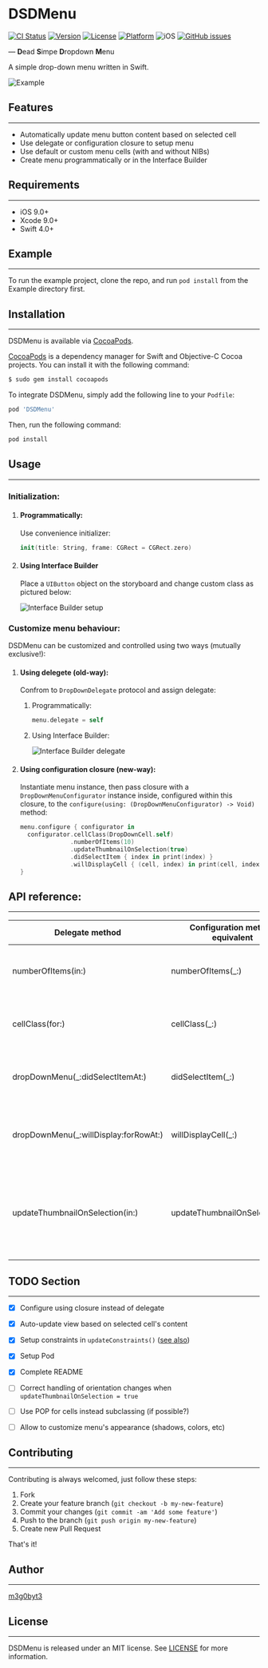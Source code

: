 # DSDMenu

[![CI Status](https://img.shields.io/travis/m3g0byt3/DSDMenu.svg?style=flat)](https://travis-ci.org/m3g0byt3/DSDMenu)
[![Version](https://img.shields.io/cocoapods/v/DSDMenu.svg?style=flat)](https://cocoapods.org/pods/DSDMenu)
[![License](https://img.shields.io/cocoapods/l/DSDMenu.svg?style=flat)](https://cocoapods.org/pods/DSDMenu)
[![Platform](https://img.shields.io/cocoapods/p/DSDMenu.svg?style=flat)](https://cocoapods.org/pods/DSDMenu)
![iOS](https://img.shields.io/badge/iOS-9.0-green.svg)
[![GitHub issues](https://img.shields.io/github/issues/m3g0byt3/DSDMenu.svg?style=flat)](https://github.com/m3g0byt3/DSDMenu)



— **D**ead **S**impe **D**ropdown **M**enu

A simple drop-down menu written in Swift.

![Example](Images/example.gif)



## Features
---
* Automatically update menu button content based on selected cell
* Use delegate or configuration closure to setup menu
* Use default or custom menu cells (with and without NIBs)
* Create menu programmatically or in the Interface Builder



## Requirements
---
* iOS 9.0+
* Xcode 9.0+
* Swift 4.0+



## Example
---
To run the example project, clone the repo, and run `pod install` from the Example directory first.



## Installation
---
DSDMenu is available via [CocoaPods].

[CocoaPods] is a dependency manager for Swift and Objective-C Cocoa projects. You can install it with the following command:

```bash
$ sudo gem install cocoapods
```

To integrate DSDMenu, simply add the following line to your `Podfile`:

```ruby
pod 'DSDMenu'
```

Then, run the following command:

```bash
pod install
```



## Usage
---
### Initialization:
1. #### Programmatically:

	Use convenience initializer:
	
	```swift
	init(title: String, frame: CGRect = CGRect.zero)
	```
	
2. #### Using Interface Builder
	
	Place a `UIButton` object on the storyboard and change custom class as pictured below:
	
	![Interface Builder setup](Images/ib-setup.png)

### Customize menu behaviour:

DSDMenu can be customized and controlled using two ways (mutually exclusive!):

1. #### Using delegete (old-way):
	Confrom to `DropDownDelegate` protocol and assign delegate:
	1. Programmatically:

		```swift
		menu.delegate = self
		```
		
	2. Using Interface Builder:
	
		![Interface Builder delegate](Images/ib-delegate.png)
	
2. #### Using configuration closure (new-way):

	Instantiate menu instance, then pass closure with a `DropDownMenuConfigurator` instance inside, configured within this closure, to the `configure(using: (DropDownMenuConfigurator) -> Void)` method:
	
	```swift
   menu.configure { configurator in
      configurator.cellClass(DropDownCell.self)
                  .numberOfItems(10)
                  .updateThumbnailOnSelection(true)
                  .didSelectItem { index in print(index) }
                  .willDisplayCell { (cell, index) in print(cell, index) }
   }
	```



## API reference:
---

| Delegate method                        | Configuration method equivalent | Description                                                                                 |
|----------------------------------------|--------------------------------|---------------------------------------------------------------------------------------------|
| numberOfItems(in:)                     | numberOfItems(\_:)             | Asks the delegate for the number of items in menu                                           |
| cellClass(for:)                        | cellClass(\_:)                 | Asks the delegate for the cell class used in menu                                           |
| dropDownMenu(\_:didSelectItemAt:)      | didSelectItem(\_:)             | Tells the delegate that the item in the menu was tapped                                     |
| dropDownMenu(\_:willDisplay:forRowAt:) | willDisplayCell(\_:)           | Tells the delegate that the cell in the menu is about to be displayed                       |
| updateThumbnailOnSelection(in:)        | updateThumbnailOnSelection(_:) | Asks the delegate whether the menu should update thumbnail image automatically on selection |



## TODO Section
---
- [x] Configure using closure instead of delegate
- [x] Auto-update view based on selected cell's content
- [x] Setup constraints in `updateConstraints()` ([see also])
- [x] Setup Pod
- [x] Complete README
- [ ] Correct handling of orientation changes when `updateThumbnailOnSelection = true`
- [ ] Use POP for cells instead subclassing (if possible?)
- [ ] Allow to customize menu's appearance (shadows, colors, etc)



## Contributing
---
Contributing is always welcomed, just follow these steps:

1. Fork
2. Create your feature branch (`git checkout -b my-new-feature`)
3. Commit your changes (`git commit -am 'Add some feature'`)
4. Push to the branch (`git push origin my-new-feature`)
5. Create new Pull Request

That's it!



## Author
---
[m3g0byt3]



## License
---
DSDMenu is released under an MIT license. See [LICENSE] for more information.



[//]: #
[LICENSE]: 	<https://github.com/m3g0byt3/dsdmenu/blob/master/LICENSE>
[m3g0byt3]: 	<https://github.com/m3g0byt3>
[See also]: <https://stackoverflow.com/questions/34295577/where-to-add-auto-layout-constraints-code-within-a-custom-uiview>
[CocoaPods]: <https://cocoapods.org>
[Carthage]: <https://github.com/Carthage/Carthage>
[Homebrew]: <http://brew.sh/>